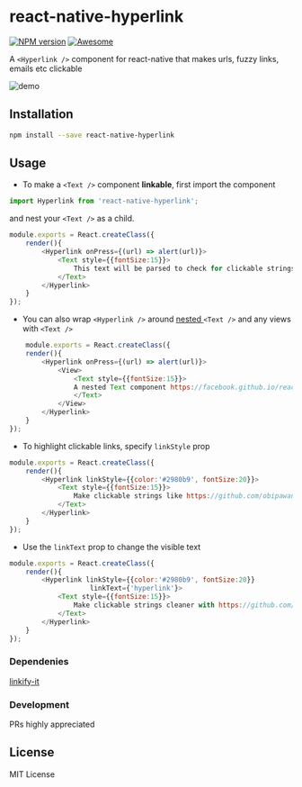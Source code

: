 # react-native-hyperlink
[![NPM version](https://badge.fury.io/js/react-native-hyperlink.svg)](http://badge.fury.io/js/react-native-hyperlink) [![Awesome](https://cdn.rawgit.com/sindresorhus/awesome/d7305f38d29fed78fa85652e3a63e154dd8e8829/media/badge.svg)](https://github.com/jondot/awesome-react-native#text--rich-content)

A `<Hyperlink />` component for react-native that makes urls, fuzzy links, emails etc clickable

![demo](https://cdn.rawgit.com/obipawan/hyperlink/master/asset/screen.gif)

## Installation
```sh
npm install --save react-native-hyperlink
```

## Usage
 - To make a `<Text />` component **linkable**, first import the component
```javascript
import Hyperlink from 'react-native-hyperlink';
```

and nest your `<Text />` as a child.

```javascript
module.exports = React.createClass({
    render(){
        <Hyperlink onPress={(url) => alert(url)}>
            <Text style={{fontSize:15}}>
                This text will be parsed to check for clickable strings like https://github.com/obipawan/hyperlink and made clickable.
            </Text>
        </Hyperlink>
    }
});
```
  - You can also wrap `<Hyperlink />` around [nested ](https://facebook.github.io/react-native/docs/text.html#nested-text) `<Text />` and any views with `<Text />`
```javascript
    module.exports = React.createClass({
    render(){
        <Hyperlink onPress={(url) => alert(url)}>
            <View>
                <Text style={{fontSize:15}}>
                A nested Text component https://facebook.github.io/react-native/docs/text.html works equally well <Text>with https://github.com/obipawan/hyperlink</Text>
                </Text>
            </View>
        </Hyperlink>
    }
});
```

  - To highlight clickable links, specify `linkStyle` prop

```javascript
module.exports = React.createClass({
    render(){
        <Hyperlink linkStyle={{color:'#2980b9', fontSize:20}}>
            <Text style={{fontSize:15}}>
                Make clickable strings like https://github.com/obipawan/hyperlink stylable
            </Text>
        </Hyperlink>
    }
});
```

  - Use the `linkText` prop to change the visible text
```javascript
module.exports = React.createClass({
    render(){
        <Hyperlink linkStyle={{color:'#2980b9', fontSize:20}}
                    linkText={'hyperlink'}>
            <Text style={{fontSize:15}}>
                Make clickable strings cleaner with https://github.com/obipawan/hyperlink
            </Text>
        </Hyperlink>
    }
});
```
### Dependenies
 [linkify-it](https://github.com/markdown-it/linkify-it)
### Development

PRs highly appreciated

License
----
MIT License
